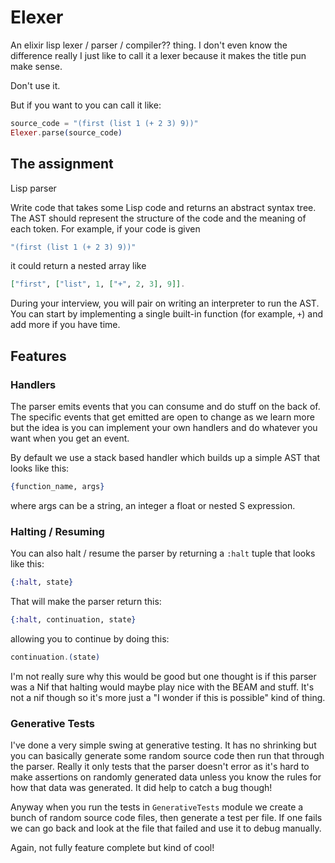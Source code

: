 # Elexer

An elixir lisp lexer / parser / compiler?? thing. I don't even know the difference really I just like to call it a lexer because it makes the title pun make sense.

Don't use it.

But if you want to you can call it like:

```elixir
source_code = "(first (list 1 (+ 2 3) 9))"
Elexer.parse(source_code)
```

## The assignment

Lisp parser

Write code that takes some Lisp code and returns an abstract syntax tree. The AST should represent the structure of the code and the meaning of each token. For example, if your code is given

```elixir
"(first (list 1 (+ 2 3) 9))"
```

it could return a nested array like

```elixir
["first", ["list", 1, ["+", 2, 3], 9]].
```

During your interview, you will pair on writing an interpreter to run the AST. You can start by implementing a single built-in function (for example, `+`) and add more if you have time.


## Features

### Handlers

The parser emits events that you can consume and do stuff on the back of. The specific events that get emitted are open to change as we learn more but the idea is you can implement your own handlers and do whatever you want when you get an event.

By default we use a stack based handler which builds up a simple AST that looks like this:

```elixir
{function_name, args}
```

where args can be a string, an integer a float or nested S expression.


### Halting / Resuming

You can also halt / resume the parser by returning a `:halt` tuple that looks like this:

```elixir
{:halt, state}
```

That will make the parser return this:
```elixir
{:halt, continuation, state}
```
allowing you to continue by doing this:
```elixir
continuation.(state)
```

I'm not really sure why this would be good but one thought is if this parser was a Nif that halting would maybe play nice with the BEAM and stuff. It's not a nif though so it's more just a "I wonder if this is possible" kind of thing.

### Generative Tests

I've done a very simple swing at generative testing. It has no shrinking but you can basically generate some random source code then run that through the parser. Really it only tests that the parser doesn't error as it's hard to make assertions on randomly generated data unless you know the rules for how that data was generated. It did help to catch a bug though!

Anyway when you run the tests in `GenerativeTests` module we create a bunch of random source code files, then generate a test per file. If one fails we can go back and look at the file that failed and use it to debug manually.

Again, not fully feature complete but kind of cool!
